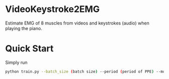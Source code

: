 # VideoKeystroke2EMG
Estimate EMG of 8 muscles from videos and keystrokes (audio) when playing the piano.

# Quick Start
Simply run
```bash
python train.py --batch_size (batch size) --period (period of PPE) --model_path (path to save the model) --log_path (path to log the results)
